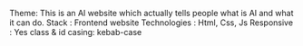 Theme: This is an AI website which actually tells people what is AI and what it can do.
Stack : Frontend website
Technologies : Html, Css, Js
Responsive : Yes
class & id casing: kebab-case